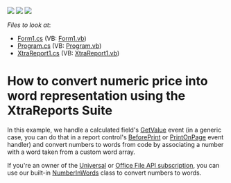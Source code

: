 <!-- default badges list -->
![](https://img.shields.io/endpoint?url=https://codecentral.devexpress.com/api/v1/VersionRange/128599105/15.1.2%2B)
[![](https://img.shields.io/badge/Open_in_DevExpress_Support_Center-FF7200?style=flat-square&logo=DevExpress&logoColor=white)](https://supportcenter.devexpress.com/ticket/details/T225539)
[![](https://img.shields.io/badge/📖_How_to_use_DevExpress_Examples-e9f6fc?style=flat-square)](https://docs.devexpress.com/GeneralInformation/403183)
<!-- default badges end -->
<!-- default file list -->
*Files to look at*:

* [Form1.cs](./CS/WindowsFormsApplication1/Form1.cs) (VB: [Form1.vb](./VB/WindowsFormsApplication1/Form1.vb))
* [Program.cs](./CS/WindowsFormsApplication1/Program.cs) (VB: [Program.vb](./VB/WindowsFormsApplication1/Program.vb))
* [XtraReport1.cs](./CS/WindowsFormsApplication1/XtraReport1.cs) (VB: [XtraReport1.vb](./VB/WindowsFormsApplication1/XtraReport1.vb))
<!-- default file list end -->
# How to convert numeric price into word representation using the XtraReports Suite


In this example, we handle a calculated field's [GetValue](https://docs.devexpress.com/XtraReports/DevExpress.XtraReports.UI.CalculatedField.GetValue?v=20.2) event (in a generic case, you can do that in a report control's [BeforePrint](https://docs.devexpress.com/XtraReports/DevExpress.XtraReports.UI.XRControl.BeforePrint?v=20.2) or [PrintOnPage](https://docs.devexpress.com/XtraReports/DevExpress.XtraReports.UI.XRControl.PrintOnPage) event handler) and convert numbers to words from code by associating a number with a word taken from a custom word array.

If you're an owner of the [Universal](https://www.devexpress.com/subscriptions/universal.xml) or [Office File API subscription](https://www.devexpress.com/products/net/office-file-api/), you can use our built-in [NumberInWords](https://documentation.devexpress.com/#DocumentServer/clsDevExpressDocsTextNumberInWordstopic) class to convert numbers to words.
  


